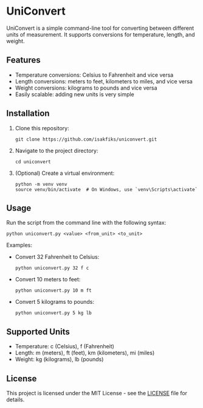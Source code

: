 # UniConvert

UniConvert is a simple command-line tool for converting between different units of measurement. It supports conversions for temperature, length, and weight.

## Features

- Temperature conversions: Celsius to Fahrenheit and vice versa
- Length conversions: meters to feet, kilometers to miles, and vice versa
- Weight conversions: kilograms to pounds and vice versa
- Easily scalable: adding new units is very simple

## Installation

1. Clone this repository:
   ```
   git clone https://github.com/isakfiks/uniconvert.git
   ```

2. Navigate to the project directory:
   ```
   cd uniconvert
   ```

3. (Optional) Create a virtual environment:
   ```
   python -m venv venv
   source venv/bin/activate  # On Windows, use `venv\Scripts\activate`
   ```


## Usage

Run the script from the command line with the following syntax:

```
python uniconvert.py <value> <from_unit> <to_unit>
```

Examples:

- Convert 32 Fahrenheit to Celsius:
  ```
  python uniconvert.py 32 f c
  ```

- Convert 10 meters to feet:
  ```
  python uniconvert.py 10 m ft
  ```

- Convert 5 kilograms to pounds:
  ```
  python uniconvert.py 5 kg lb
  ```

## Supported Units

- Temperature: c (Celsius), f (Fahrenheit)
- Length: m (meters), ft (feet), km (kilometers), mi (miles)
- Weight: kg (kilograms), lb (pounds)


## License

This project is licensed under the MIT License - see the [LICENSE](LICENSE) file for details.
